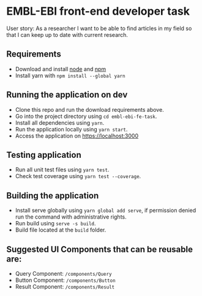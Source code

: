 # EMBL-EBI front-end developer task

User story:
As a researcher I want to be able to find articles in my field so that I can
keep up to date with current research.

## Requirements
- Download and install [node](https://nodejs.org/en/download/) and [npm](https://nodejs.org/en/download/)
- Install yarn with `npm install --global yarn`

## Running the application on dev
- Clone this repo and run the download requirements above.
- Go into the project directory using `cd embl-ebi-fe-task`.
- Install all dependencies using `yarn`.
- Run the application locally using `yarn start`.
- Access the application on [https://localhost:3000](https://localhost:3000)

## Testing application
- Run all unit test files using `yarn test`.
- Check test coverage using `yarn test --coverage`.

## Building the application
- Install serve globally using `yarn global add serve`, if permission denied run the command with administrative rights.
- Run build using `serve -s build`.
- Build file located at the `build` folder.

## Suggested UI Components that can be reusable are:
- Query Component: `/components/Query`
- Button Component: `/components/Button`
- Result Component: `/components/Result`